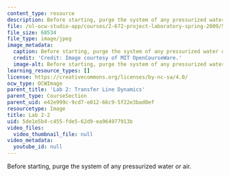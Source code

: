 ```yaml
---
content_type: resource
description: Before starting, purge the system of any pressurized water or air.
file: /ol-ocw-studio-app/courses/2-672-project-laboratory-spring-2009/5de1e5b4c455fde562d9ea964977913b_lab2-2.jpg
file_size: 68534
file_type: image/jpeg
image_metadata:
  caption: Before starting, purge the system of any pressurized water or air.
  credit: 'Credit: Image courtesy of MIT OpenCourseWare.'
  image-alt: Before starting, purge the system of any pressurized water or air.
learning_resource_types: []
license: https://creativecommons.org/licenses/by-nc-sa/4.0/
ocw_type: OCWImage
parent_title: 'Lab 2: Transfer Line Dynamics'
parent_type: CourseSection
parent_uid: e42e999c-9cd7-e012-66c9-5f22e3bad0ef
resourcetype: Image
title: Lab 2-2
uid: 5de1e5b4-c455-fde5-62d9-ea964977913b
video_files:
  video_thumbnail_file: null
video_metadata:
  youtube_id: null
---
```

Before starting, purge the system of any pressurized water or air.